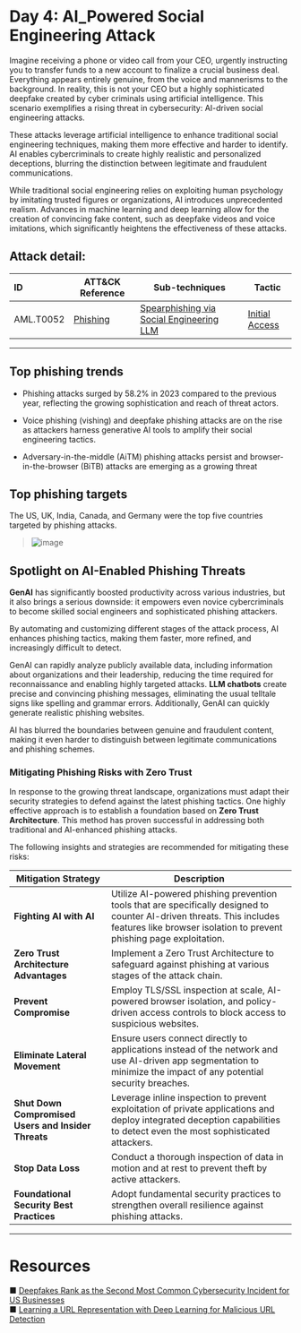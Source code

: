 # Day 4: AI_Powered Social Engineering Attack
Imagine receiving a phone or video call from your CEO, urgently instructing you to transfer funds to a new account to finalize a crucial business deal. Everything appears entirely genuine, from the voice and mannerisms to the background. In reality, this is not your CEO but a highly sophisticated deepfake created by cyber criminals using artificial intelligence. This scenario exemplifies a rising threat in cybersecurity: AI-driven social engineering attacks.

These attacks leverage artificial intelligence to enhance traditional social engineering techniques, making them more effective and harder to identify. AI enables cybercriminals to create highly realistic and personalized deceptions, blurring the distinction between legitimate and fraudulent communications.

While traditional social engineering relies on exploiting human psychology by imitating trusted figures or organizations, AI introduces unprecedented realism. Advances in machine learning and deep learning allow for the creation of convincing fake content, such as deepfake videos and voice imitations, which significantly heightens the effectiveness of these attacks.

## Attack detail:

| ID | ATT&CK Reference| Sub-techniques | Tactic | 
| :------------- | ------------- | ------------- | ------------- |
| AML.T0052  |[Phishing](https://attack.mitre.org/versions/v15/techniques/T1566/)  | [Spearphishing via Social Engineering LLM](https://atlas.mitre.org/techniques/AML.T0052.000)| [Initial Access](https://attack.mitre.org/versions/v15/tactics/TA0001/) |

--- 

## Top phishing trends
- Phishing attacks surged by 58.2% in 2023 compared to the previous year, reflecting the growing sophistication and reach of threat actors.

- Voice phishing (vishing) and deepfake phishing attacks are on the rise as attackers harness generative AI tools to amplify their social engineering tactics.

- Adversary-in-the-middle (AiTM) phishing attacks persist and browser-in-the-browser (BiTB) attacks are emerging as a growing threat

## Top phishing targets

The US, UK, India, Canada, and Germany were the top five countries targeted by phishing attacks.

> ![image](https://github.com/user-attachments/assets/493d21e5-745f-4ea5-b617-e614e084816d)

## Spotlight on AI-Enabled Phishing Threats

**GenAI** has significantly boosted productivity across various industries, but it also brings a serious downside: it empowers even novice cybercriminals to become skilled social engineers and sophisticated phishing attackers.

By automating and customizing different stages of the attack process, AI enhances phishing tactics, making them faster, more refined, and increasingly difficult to detect.

GenAI can rapidly analyze publicly available data, including information about organizations and their leadership, reducing the time required for reconnaissance and enabling highly targeted attacks. **LLM chatbots** create precise and convincing phishing messages, eliminating the usual telltale signs like spelling and grammar errors. Additionally, GenAI can quickly generate realistic phishing websites. 

AI has blurred the boundaries between genuine and fraudulent content, making it even harder to distinguish between legitimate communications and phishing schemes.

### Mitigating Phishing Risks with Zero Trust

In response to the growing threat landscape, organizations must adapt their security strategies to defend against the latest phishing tactics. One highly effective approach is to establish a foundation based on **Zero Trust Architecture**. This method has proven successful in addressing both traditional and AI-enhanced phishing attacks.

The following insights and strategies are recommended for mitigating these risks:

| **Mitigation Strategy**                                       | **Description**                                                                                                                                                                  |
|---------------------------------------------------------------|----------------------------------------------------------------------------------------------------------------------------------------------------------------------------------|
| **Fighting AI with AI**                                        | Utilize AI-powered phishing prevention tools that are specifically designed to counter AI-driven threats. This includes features like browser isolation to prevent phishing page exploitation. |
| **Zero Trust Architecture Advantages**                        | Implement a Zero Trust Architecture to safeguard against phishing at various stages of the attack chain.                                                                         |
| **Prevent Compromise**                                       | Employ TLS/SSL inspection at scale, AI-powered browser isolation, and policy-driven access controls to block access to suspicious websites.                                      |
| **Eliminate Lateral Movement**                               | Ensure users connect directly to applications instead of the network and use AI-driven app segmentation to minimize the impact of any potential security breaches.               |
| **Shut Down Compromised Users and Insider Threats**          | Leverage inline inspection to prevent exploitation of private applications and deploy integrated deception capabilities to detect even the most sophisticated attackers.          |
| **Stop Data Loss**                                           | Conduct a thorough inspection of data in motion and at rest to prevent theft by active attackers.                                                                                  |
| **Foundational Security Best Practices**                      | Adopt fundamental security practices to strengthen overall resilience against phishing attacks.                                                                                 |
---
# Resources

■ [Deepfakes Rank as the Second Most Common Cybersecurity Incident for US Businesses](https://www.darkreading.com/cyberattacks-data-breaches/deepfakes-rank-as-the-second-most-common-cybersecurity-incident-for-us-businesses)<br>
■ [Learning a URL Representation with Deep Learning for Malicious URL Detection](https://arxiv.org/abs/1802.03162)

